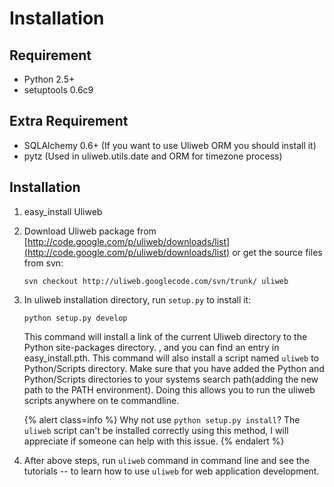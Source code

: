 # Installation


## Requirement


* Python 2.5+
* setuptools 0.6c9


## Extra Requirement


* SQLAlchemy 0.6+ (If you want to use Uliweb ORM you should install it)
* pytz (Used in uliweb.utils.date and ORM for timezone process)


## Installation


1. easy_install Uliweb
1. Download Uliweb package from [http://code.google.com/p/uliweb/downloads/list](http://code.google.com/p/uliweb/downloads/list) or
    get the source files from svn:

    ```
    svn checkout http://uliweb.googlecode.com/svn/trunk/ uliweb
    ```

1. In uliweb installation directory, run `setup.py` to install it:

    ```
    python setup.py develop
    ```

    This command will install a link of the current Uliweb directory to the Python
    site-packages directory. , and you can find an entry in easy_install.pth.
    This command will also install a script named `uliweb` to Python/Scripts
    directory. Make sure that you have added the Python and Python/Scripts directories
    to your systems search path(adding the new path to the PATH environment). Doing this allows you
    to run the uliweb scripts anywhere on te commandline.

    {% alert class=info %}
    Why not use `python setup.py install`? The `uliweb` script
    can't be installed correctly using this method, I will appreciate if someone can help with this issue.
    {% endalert %}

1. 
    After above steps, run `uliweb` command in command line and see the tutorials --
    to learn how to use `uliweb` for web application development.



